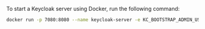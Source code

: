 To start a Keycloak server using Docker, run the following command:

```sh
docker run -p 7080:8080 --name keycloak-server -e KC_BOOTSTRAP_ADMIN_USERNAME=admin -e KC_BOOTSTRAP_ADMIN_PASSWORD=admin quay.io/keycloak/keycloak:26.1.2 start-dev